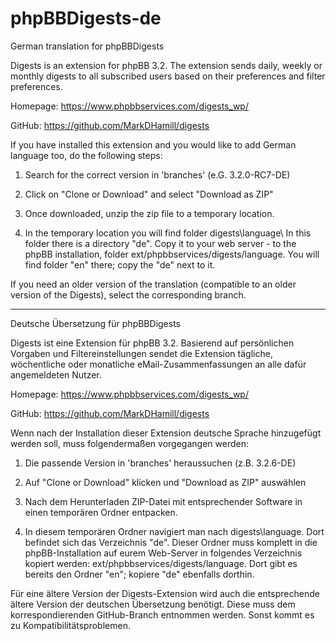 # phpBBDigests-de

German translation for phpBBDigests


Digests is an extension for phpBB 3.2. The extension sends daily, weekly or monthly digests to all subscribed users 
based on their preferences and filter preferences.

Homepage: https://www.phpbbservices.com/digests_wp/

GitHub: https://github.com/MarkDHamill/digests

If you have installed this extension and you would like to add German language too, do the following steps:

1. Search for the correct version in 'branches' (e.G. 3.2.0-RC7-DE) 

2. Click on "Clone or Download" and select "Download as ZIP"

3. Once downloaded, unzip the zip file to a temporary location.

4. In the temporary location you will find folder digests\language\ In this folder there is a directory "de". 
Copy it to your web server - to the phpBB installation, folder ext/phpbbservices/digests/language. You will find folder "en" 
there; copy the "de" next to it.


If you need an older version of the translation (compatible to an older version of the Digests), select the corresponding branch.


___________________________________________________________________________________________________________



Deutsche Übersetzung für phpBBDigests


Digests ist eine Extension für phpBB 3.2. Basierend auf persönlichen Vorgaben und Filtereinstellungen sendet die 
Extension tägliche, wöchentliche oder monatliche eMail-Zusammenfassungen an alle dafür angemeldeten Nutzer. 

Homepage: https://www.phpbbservices.com/digests_wp/

GitHub: https://github.com/MarkDHamill/digests

Wenn nach der Installation dieser Extension deutsche Sprache hinzugefügt werden soll, muss folgendermaßen vorgegangen werden:

1. Die passende Version in 'branches' heraussuchen (z.B. 3.2.6-DE) 

2. Auf "Clone or Download" klicken und "Download as ZIP" auswählen

3. Nach dem Herunterladen ZIP-Datei mit entsprechender Software in einen temporären Ordner entpacken.

4. In diesem temporären Ordner navigiert man nach digests\language\. Dort befindet sich das Verzeichnis "de". 
Dieser Ordner muss komplett in die phpBB-Installation auf eurem Web-Server in folgendes Verzeichnis kopiert werden: 
ext/phpbbservices/digests/language. Dort gibt es bereits den Ordner "en"; kopiere "de" ebenfalls dorthin.


Für eine ältere Version der Digests-Extension wird auch die entsprechende ältere Version der deutschen Übersetzung benötigt. 
Diese muss dem korrespondierenden GitHub-Branch entnommen werden. Sonst kommt es zu Kompatibilitätsproblemen.
